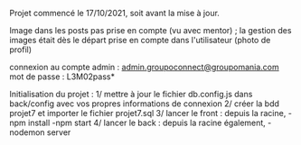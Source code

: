Projet commencé le 17/10/2021, soit avant la mise à jour.

Image dans les posts pas prise en compte (vu avec mentor) ; la gestion des images était dès le départ prise en compte dans l'utilisateur (photo de profil)


connexion au compte admin : admin.groupoconnect@groupomania.com mot de passe : L3M02pass*

Initialisation du projet :
1/ mettre à jour le fichier db.config.js dans back/config avec vos propres informations de connexion
2/ créer la bdd projet7 et importer le fichier projet7.sql
3/ lancer le front : depuis la racine, -npm install -npm start
4/ lancer le back : depuis la racine également, -nodemon server